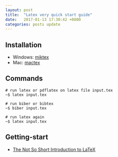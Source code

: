 ```yaml
---
layout: post
title:  "Latex very quick start guide"
date:   2017-01-13 17:30:42 +0800
categories: posts update
---
```


## Installation

- Windows: [miktex](https://miktex.org/)
- Mac: [mactex](https://tug.org/mactex/)

## Commands
```
# run latex or pdflatex on latex file input.tex
~$ latex input.tex

# run biber or bibtex
~$ biber input.tex

# run latex again
~$ latex input.tex
```

## Getting-start

- [The Not So Short Introduction to LaTeX](https://tobi.oetiker.ch/lshort/lshort.pdf)
